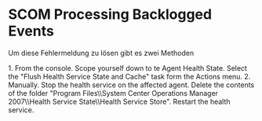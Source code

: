 # SCOM Processing Backlogged Events

Um diese Fehlermeldung zu lösen gibt es zwei Methoden

<div class="vector-body" id="bkmrk-from-the-console.-sc"><div class="mw-body-content mw-content-ltr" dir="ltr" id="bkmrk-from-the-console.-sc-1" lang="de"><div class="mw-parser-output">1. From the console. Scope yourself down to te Agent Health State. Select the "Flush Health Service State and Cache" task form the Actions menu.
2. Manually. Stop the health service on the affected agent. Delete the contents of the folder "Program Files\\System Center Operations Manager 2007\\Health Service State\\Health Service Store". Restart the health service.

</div></div></div>